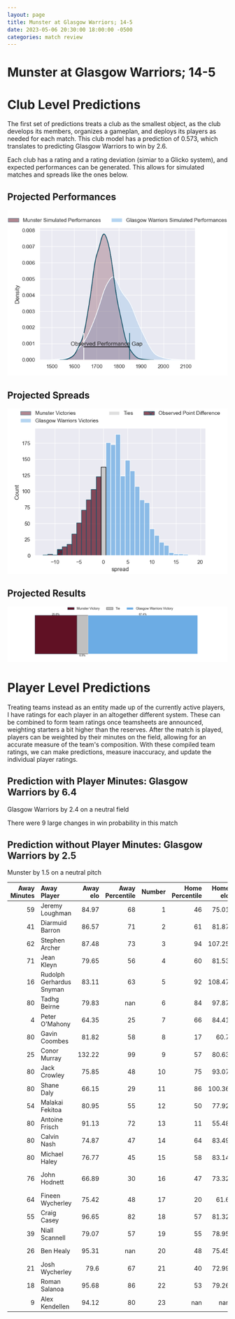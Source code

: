 ```yaml
---  
layout: page  
title: Munster at Glasgow Warriors; 14-5  
date: 2023-05-06 20:30:00 18:00:00 -0500  
categories: match review  
---
```

# Munster at Glasgow Warriors; 14-5

# Club Level Predictions


The first set of predictions treats a club as the smallest object, as the club develops its members, organizes a gameplan, and deploys its players as needed for each match. This club model has a prediction of 0.573, which translates to predicting Glasgow Warriors to win by 2.6.

Each club has a rating and a rating deviation (simiar to a Glicko system), and expected performances can be generated. This allows for simulated matches and spreads like the ones below.
## Projected Performances


![Projected Performances](plots/performances_2023-05-06-GlasgowWarriors-Munster.png)
## Projected Spreads


![Projected Spreads](plots/spreads_2023-05-06-GlasgowWarriors-Munster.png)
## Projected Results


![Projected Results](plots/resultbar_2023-05-06-GlasgowWarriors-Munster.png)
# Player Level Predictions


Treating teams instead as an entity made up of the currently active players, I have ratings for each player in an altogether different system. These can be combined to form team ratings once teamsheets are announced, weighting starters a bit higher than the reserves. After the match is played, players can be weighted by their minutes on the field, allowing for an accurate measure of the team's composition. With these compiled team ratings, we can make predictions, measure inaccuracy, and update the individual player ratings.
## Prediction with Player Minutes: Glasgow Warriors by 6.4


Glasgow Warriors by 2.4 on a neutral field

There were 9 large changes in win probability in this match
## Prediction without Player Minutes: Glasgow Warriors by 2.5


Munster by 1.5 on a neutral pitch



|   Away Minutes | Away Player              |   Away elo |   Away Percentile |   Number |   Home Percentile |   Home elo | Home Player           |   Home Minutes |
|---------------:|:-------------------------|-----------:|------------------:|---------:|------------------:|-----------:|:----------------------|---------------:|
|             59 | Jeremy Loughman          |      84.97 |                68 |        1 |                46 |      75.01 | Jamie Bhatti          |             54 |
|             41 | Diarmuid Barron          |      86.57 |                71 |        2 |                61 |      81.87 | Johnny Matthews       |             80 |
|             62 | Stephen Archer           |      87.48 |                73 |        3 |                94 |     107.25 | Zander Fagerson       |             62 |
|             71 | Jean Kleyn               |      79.65 |                56 |        4 |                60 |      81.53 | Scott Cummings        |             66 |
|             16 | Rudolph Gerhardus Snyman |      83.11 |                63 |        5 |                92 |     108.47 | Richie Gray           |             54 |
|             80 | Tadhg Beirne             |      79.83 |               nan |        6 |                84 |      97.87 | Matt Fagerson         |             80 |
|              4 | Peter O'Mahony           |      64.35 |                25 |        7 |                66 |      84.41 | Rory Darge            |             54 |
|             80 | Gavin Coombes            |      81.82 |                58 |        8 |                17 |      60.7  | Jack Dempsey          |             80 |
|             25 | Conor Murray             |     132.22 |                99 |        9 |                57 |      80.63 | George Horne          |             66 |
|             80 | Jack Crowley             |      75.85 |                48 |       10 |                75 |      93.07 | Tom Jordan            |             80 |
|             80 | Shane Daly               |      66.15 |                29 |       11 |                86 |     100.36 | Kyle Steyn            |             80 |
|             54 | Malakai Fekitoa          |      80.95 |                55 |       12 |                50 |      77.92 | Stafford McDowall     |             80 |
|             80 | Antoine Frisch           |      91.13 |                72 |       13 |                11 |      55.48 | Sione Tuipulotu       |             80 |
|             80 | Calvin Nash              |      74.87 |                47 |       14 |                64 |      83.49 | Sebastian Cancelliere |             80 |
|             80 | Michael Haley            |      76.77 |                45 |       15 |                58 |      83.14 | Ollie Smith           |             54 |
|             76 | John Hodnett             |      66.89 |                30 |       16 |                47 |      73.32 | Jean-Pierre du Preez  |             26 |
|             64 | Fineen Wycherley         |      75.42 |                48 |       17 |                20 |      61.6  | Huw Jones             |             26 |
|             55 | Craig Casey              |      96.65 |                82 |       18 |                57 |      81.32 | Nathan McBeth         |             26 |
|             39 | Niall Scannell           |      79.07 |                57 |       19 |                55 |      78.95 | Sione Vailanu         |             26 |
|             26 | Ben Healy                |      95.31 |               nan |       20 |                48 |      75.45 | Simon Berghan         |             18 |
|             21 | Josh Wycherley           |      79.6  |                67 |       21 |                40 |      72.99 | Lewis Bean            |             14 |
|             18 | Roman Salanoa            |      95.68 |                86 |       22 |                53 |      79.26 | Ali Price             |             14 |
|              9 | Alex Kendellen           |      94.12 |                80 |       23 |               nan |     nan    | nan                   |            nan |


